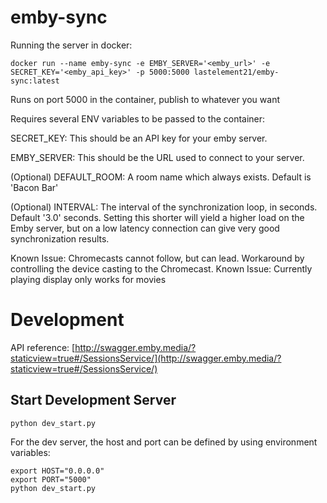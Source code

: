 # emby-sync

Running the server in docker:

`docker run --name emby-sync -e EMBY_SERVER='<emby_url>' -e SECRET_KEY='<emby_api_key>' -p 5000:5000 lastelement21/emby-sync:latest`


Runs on port 5000 in the container, publish to whatever you want


Requires several ENV variables to be passed to the container:

SECRET_KEY: This should be an API key for your emby server.

EMBY_SERVER: This should be the URL used to connect to your server.

(Optional) DEFAULT_ROOM: A room name which always exists. Default is 'Bacon Bar'

(Optional) INTERVAL: The interval of the synchronization loop, in seconds. Default '3.0' seconds.
Setting this shorter will yield a higher load on the Emby server, but on a low latency connection can give very good synchronization results.

Known Issue: Chromecasts cannot follow, but can lead.  Workaround by controlling the device casting to the Chromecast.
Known Issue: Currently playing display only works for movies

# Development
API reference:
[http://swagger.emby.media/?staticview=true#/SessionsService/](http://swagger.emby.media/?staticview=true#/SessionsService/)

## Start Development Server
```
python dev_start.py
```
For the dev server, the host and port can be defined by using environment variables:  
```
export HOST="0.0.0.0"
export PORT="5000"
python dev_start.py
```
